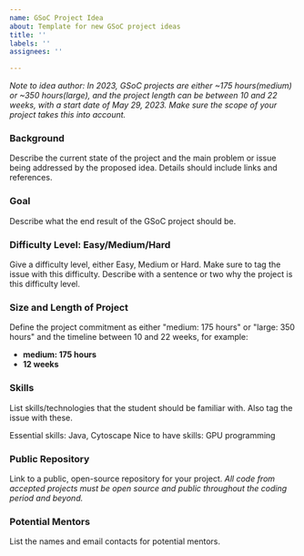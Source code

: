 ```yaml
---
name: GSoC Project Idea
about: Template for new GSoC project ideas
title: ''
labels: ''
assignees: ''

---
```


*Note to idea author: In 2023, GSoC projects are either ~175 hours(medium) or ~350 hours(large), and the project length can be between 10 and 22 weeks, with a start date of May 29, 2023. Make sure the scope of your project takes this into account.*

### Background
Describe the current state of the project and the main problem or issue being addressed by the proposed idea. Details should include links and references. 

### Goal
Describe what the end result of the GSoC project should be.

### Difficulty Level: Easy/Medium/Hard
Give a difficulty level, either Easy, Medium or Hard. Make sure to tag the issue with this difficulty.
Describe with a sentence or two why the project is this difficulty level.

### Size and Length of Project
Define the project commitment as either "medium: 175 hours" or "large: 350 hours" and the timeline between 10 and 22 weeks, for example: 
- **medium: 175 hours**
- **12 weeks**

### Skills
List skills/technologies that the student should be familiar with. Also tag the issue with these.

Essential skills: Java, Cytoscape
Nice to have skills: GPU programming 

### Public Repository
Link to a public, open-source repository for your project. _All code from accepted projects must be open source and public throughout the coding period and beyond._ 

### Potential Mentors
List the names and email contacts for potential mentors.
